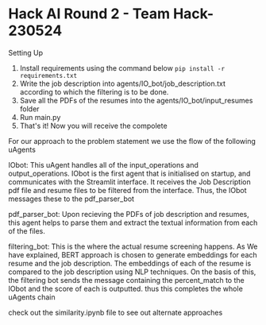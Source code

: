 # Hack AI Round 2 -  Team Hack-230524

Setting Up
1. Install requirements using the command below
`pip install -r requirements.txt`
2. Write the job description into agents/IO_bot/job_description.txt according to which the filtering is to be done.
3. Save all the PDFs of the resumes into the agents/IO_bot/input_resumes folder
4. Run main.py
5. That's it! Now you will receive the compolete



For our approach to the problem statement we use the flow of the following uAgents 

IObot: This uAgent handles all of the input_operations and output_operations.
IObot is the first agent that is initialised on startup, and communicates with the Streamlit interface. It receives the Job Description pdf file and resume files to be filtered from the interface. Thus, the IObot messages these to the pdf_parser_bot

pdf_parser_bot: Upon recieving the PDFs of job description and resumes, this agent helps to parse them and extract the textual information from each of the files.

filtering_bot: This is the where the actual resume screening happens. As We have explained, BERT approach is chosen to generate embeddings for each resume and the job description.
The embeddings of each of the resume is compared to the job description using NLP techniques. 
On the basis of this, the filtering bot sends the message containing the percent_match to the IObot and the score of each is outputted.
thus this completes the whole uAgents chain


check out the similarity.ipynb file to see out alternate approaches